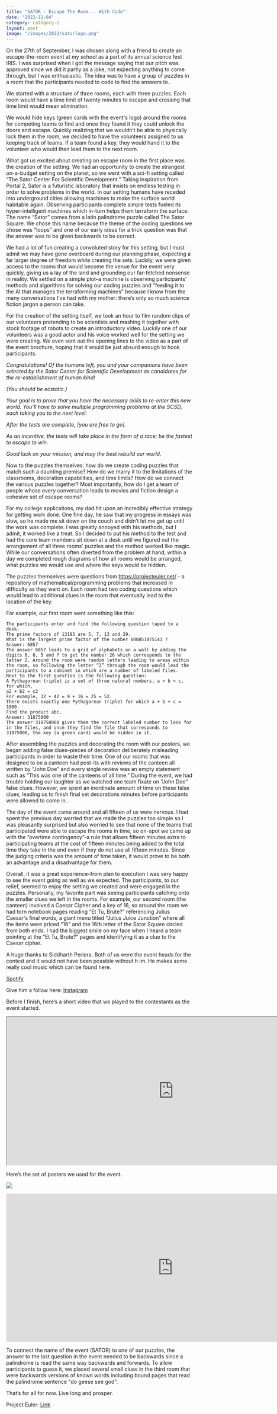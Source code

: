 ```yaml
---
title: "SATOR - Escape The Room... With Code"
date: "2022-11-04"
category: category-1
layout: post
image: "/images/2022/satorlogo.png"
---
```


On the 27th of September, I was chosen along with a friend to create an escape-the-room event at my school as a part of its annual science fest IRIS. I was surprised when I got the message saying that our pitch was approved since we did it partly as a joke, not expecting anything to come through, but I was enthusiastic. The idea was to have a group of puzzles in a room that the participants needed to code to find the answers to. 

We started with a structure of three rooms, each with three puzzles. Each room would have  a time limit of twenty minutes to escape and crossing that time limit would mean elimination.

We would hide keys (green cards with the event's logo) around the rooms for competing teams to find and once they found it they could unlock the doors and escape. Quickly realizing that we wouldn’t be able to physically lock them in the room, we decided to have the volunteers assigned to us keeping track of teams. If a team found a key, they would hand it to the volunteer who would then lead them to the next room.

What got us excited about creating an escape room in the first place was the creation of the setting. We had an opportunity to create the strangest on-a-budget setting on the planet, so we went with a sci-fi setting called “The Sator Center For Scientific Development.” Taking inspiration from Portal 2, Sator is a futuristic laboratory that insists on endless testing in order to solve problems in the world. In our setting humans have receded into underground cities allowing machines to make the surface world habitable again. Observing participants complete simple tests fueled its hyper-intelligent machines which in-turn helps them terraform the surface. The name “Sator” comes from a latin palindrome puzzle called The Sator Square. We chose this name because the theme of the coding questions we chose was “loops” and one of our early ideas for a trick question was that the answer was to be given backwards to be correct. 

We had a lot of fun creating a convoluted story for this setting, but I must admit we may have gone overboard during our planning phase, expecting a far larger degree of freedom while creating the sets. Luckily, we were given access to the rooms that would become the venue for the event very quickly, giving us a lay of the land and grounding our far-fetched nonsense in reality. We settled on a simple plot–a machine is observing participants’ methods and algorithms for solving our coding puzzles and “feeding it to the AI that manages the terraforming machines” because I know from the many conversations I’ve had with my mother: there’s only so much science fiction jargon a person can take. 

For the creation of the setting itself, we took an hour to film random clips of our volunteers pretending to be scientists and mashing it together with stock footage of robots to create an introductory video. Luckily one of our volunteers was a good actor and his voice worked well for the setting we were creating. We even sent out the opening lines to the video as a part of the event brochure, hoping that it would be just absurd enough to hook participants. 

*Congratulations! Of the humans left, you and your companions have been selected by the Sator Center for Scientific Development as candidates for the re-establishment of human kind!*

*(You should be ecstatic.)*

*Your goal is to prove that you have the necessary skills to re-enter this new world. You’ll have to solve multiple programming problems at the SCSD, each taking you to the next level.*

*After the tests are complete, [you are free to go].*

*As an incentive, the tests will take place in the form of a race; be the fastest to escape to win.*

*Good luck on your mission, and may the best rebuild our world.*

Now to the puzzles themselves: how do we create coding puzzles that match such a daunting premise? How do we marry it to the limitations of the classrooms, decoration capabilities, and time limits? How do we connect the various puzzles together? Most importantly, how do I get a team of people whose every conversation leads to movies and fiction design a cohesive set of escape rooms?

For my college applications, my dad hit upon an incredibly effective strategy for getting work done. One fine day, he saw that my progress in essays was slow, so he made me sit down on the couch and didn’t let me get up until the work was complete. I was greatly annoyed with his methods, but I admit, it worked like a treat. So I decided to put his method to the test and had the core team members sit down at a desk until we figured out the arrangement of all three rooms’ puzzles and the method worked like magic. While our conversations often diverted from the problem at hand, within a day we completed rough diagrams of how all rooms would be arranged, what puzzles we would use and where the keys would be hidden. 

The puzzles themselves were questions from https://projecteuler.net/ - a repository of mathematical/programming problems that increased in difficulty as they went on. Each room had two coding questions which would lead to additional clues in the room that eventually lead to the location of the key. 

For example, our first room went something like this: 
```
The participants enter and find the following question taped to a desk-
The prime factors of 13195 are 5, 7, 13 and 29.
What is the largest prime factor of the number 600851475143 ?
Answer: 6857
The answer 6857 leads to a grid of alphabets on a wall by adding the digits 6, 8, 5 and 7 to get the number 26 which corresponds to the letter Z. Around the room were random letters leading to areas within the room, so following the letter “Z” through the room would lead the participants to a cabinet in which are a number of labeled files.
Next to the first question is the following question:
A Pythagorean triplet is a set of three natural numbers, a < b < c, for which,
a2 + b2 = c2
For example, 32 + 42 = 9 + 16 = 25 = 52.
There exists exactly one Pythagorean triplet for which a + b + c = 1000.
Find the product abc.
Answer: 31875000
The answer 318750000 gives them the correct labeled number to look for in the files, and once they find the file that corresponds to 31875000, the key (a green card) would be hidden in it. 
```

After assembling the puzzles and decorating the room with our posters, we began adding false clues–pieces of decoration deliberately misleading participants in order to waste their time. One of our rooms that was designed to be a canteen had post-its with reviews of the canteen all written by “John Doe” and every single review was an empty statement such as “This was one of the canteens of all time.” During the event, we had trouble holding our laughter as we watched one team fixate on “John Doe” false clues. However, we spent an inordinate amount of time on these false clues, leading us to finish final set decorations minutes before participants were allowed to come in. 

The day of the event came around and all fifteen of us were nervous. I had spent the previous day worried that we made the puzzles too simple so I was pleasantly surprised but also worried to see that none of the teams that participated were able to escape the rooms in time, so on-spot we came up with the “overtime contingency”-a rule that allows fifteen minutes extra to participating teams at the cost of fifteen minutes being added to the total time they take in the end even if they do not use all fifteen minutes. Since the judging criteria was the amount of time taken, it would prove to be both an advantage and a disadvantage for them. 

Overall, it was a great experience–from plan to execution I was very happy to see the event going as well as we expected. The participants, to our relief, seemed to enjoy the setting we created and were engaged in the puzzles. Personally, my favorite part was seeing participants catching onto the smaller clues we left in the rooms. For example, our second room (the canteen) involved a Caesar Cipher and a key of 16, so around the room we had torn notebook pages reading “Et Tu, Brute?” referencing Julius Caesar's final words, a giant menu titled “Julius Juice Junction” where all the items were priced “16” and the 16th letter of the Sator Square circled from both ends. I had the biggest smile on my face when I heard a team pointing at the “Et Tu, Brute?” pages and identifying it as a clue to the Caesar cipher. 

A huge thanks to Siddharth Periera. Both of us were the event heads for the contest and it would not have been possible without h	im. He makes some really cool music which can be found here. 

[Spotify](https://sptfy.com/musicbysid) 

Give him a follow here: [Instagram](https://www.instagram.com/musicbysid/)

Before I finish, here’s a short video that we played to the contestants as the event started. 

<iframe width="900" height="400" src="https://youtube.com/embed/mRdEVioFxSw"></iframe>

Here’s the set of posters we used for the event.

<span class="image fit"><img src="/images/2022/sator-event-art.png"/></span>

<iframe src="https://albumizr.com/a/DTII" scrolling="no" frameborder="0" allowfullscreen width="900" height="400"></iframe>

To connect the name of the event (SATOR) to one of our puzzles, the answer to the last question in the event needed to be backwards since a palindrome is read the same way backwards and forwards. To allow participants to guess it, we placed several small clues in the third room that were backwards versions of known words including bound pages that read the palindrome sentence "do geese see god". 

That’s for all for now. Live long and prosper. 

Project Euler: [Link](https://projecteuler.net/)